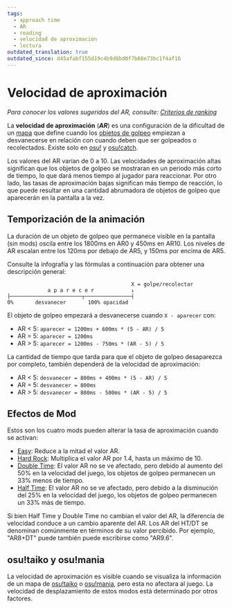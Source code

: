 ```yaml
---
tags:
  - approach time
  - AR
  - reading
  - velocidad de aproximación
  - lectura
outdated_translation: true
outdated_since: d45afabf155d19c4b9d8bd0f7b68e73bc1f4af16
---
```


# Velocidad de aproximación

*Para conocer los valores sugeridos del AR, consulte: [Criterios de ranking](/wiki/Ranking_Criteria)*

La **velocidad de aproximación** (***AR***) es una configuración de la dificultad de un [mapa](/wiki/Beatmap) que define cuando los [objetos de golpeo](/wiki/Hit_object) empiezan a desvanecerse en relación con cuando deben que ser golpeados o recolectados. Existe solo en [osu!](/wiki/Game_mode/osu!) y [osu!catch](/wiki/Game_mode/osu!catch).

Los valores del AR varían de 0 a 10. Las velocidades de aproximación altas significan que los objetos de golpeo se mostraran en un periodo más corto de tiempo, lo que dará menos tiempo al jugador para reaccionar. Por otro lado, las tasas de aproximación bajas significan más tiempo de reacción, lo que puede resultar en una cantidad abrumadora de objetos de golpeo que aparecerán en la pantalla a la vez.

## Temporización de la animación

La duración de un objeto de golpeo que permanece visible en la pantalla (sin mods) oscila entre los 1800ms en AR0 y 450ms en AR10. Los niveles de AR escalan entre los 120ms por debajo de AR5, y 150ms por encima de AR5.

Consulte la infografía y las fórmulas a continuación para obtener una descripción general:

```
                                        X = golpe/recolectar
             a p a r e c e r            ↓
├───────────────────────┬───────────────┤
0%       desvanecer       100% opacidad
```

El objeto de golpeo empezará a desvanecerse cuando `X - aparecer` con:

- AR < 5: `aparecer = 1200ms + 600ms * (5 - AR) / 5`
- AR = 5: `aparecer = 1200ms`
- AR > 5: `aparecer = 1200ms - 750ms * (AR - 5) / 5`

La cantidad de tiempo que tarda para que el objeto de golpeo desaparezca por completo, también dependerá de la velocidad de aproximación:

- AR < 5: `desvanecer = 800ms + 400ms * (5 - AR) / 5`
- AR = 5: `desvanecer = 800ms`
- AR > 5: `desvanecer = 800ms - 500ms * (AR - 5) / 5`

## Efectos de Mod

Estos son los cuatro mods pueden alterar la tasa de aproximación cuando se activan:

- [Easy](/wiki/Game_modifier/Easy): Reduce a la mitad el valor AR.
- [Hard Rock](/wiki/Game_modifier/Hard_Rock): Multiplica el valor AR por 1.4, hasta un máximo de 10.
- [Double Time](/wiki/Game_modifier/Double_Time): El valor AR no se ve afectado, pero debido al aumento del 50% en la velocidad del juego, los objetos de golpeo permanecen un 33% menos de tiempo.
- [Half Time](/wiki/Game_modifier/Half_Time): El valor AR no se ve afectado, pero debido a la disminución del 25% en la velocidad del juego, los objetos de golpeo permanecen un 33% más de tiempo.

Si bien Half Time y Double Time no cambian el valor del AR, la diferencia de velocidad conduce a un cambio aparente del AR. Los AR del HT/DT se denominan comúnmente en términos de su valor percibido. Por ejemplo, "AR8+DT" puede también puede escribirse como "AR9.6".

## osu!taiko y osu!mania

La velocidad de aproximación es visible cuando se visualiza la información de un mapa de [osu!taiko](/wiki/Game_mode/osu!taiko) o [osu!mania](/wiki/Game_mode/osu!mania), pero esta no afectara al juego. La velocidad de desplazamiento de estos modos está determinado por otros factores.

